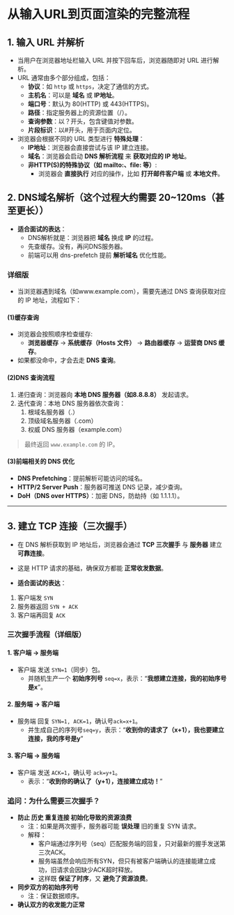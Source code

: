 # 从输入URL到页面渲染的完整流程

## 1. 输入 URL 并解析

- 当用户在浏览器地址栏输入 URL 并按下回车后，浏览器随即对 URL 进行解析。
- URL 通常由多个部分组成，包括：
  - **协议**：如 `http` 或 `https`，决定了通信的方式。
  - **主机名**：可以是 **域名** 或 **IP地址**。
  - **端口号**：默认为 80(HTTP) 或 443(HTTPS)。
  - **路径**：指定服务器上的资源位置（/）。
  - **查询参数**：以？开头，包含键值对参数。
  - **片段标识**：以#开头，用于页面内定位。
- 浏览器会根据不同的 URL 类型进行 **特殊处理**：
  - **IP地址**：浏览器会直接尝试与该 IP 建立连接。
  - **域名**：浏览器会启动 **DNS 解析流程** 来 **获取对应的 IP 地址**。
  - **非HTTP(S)的特殊协议（如 mailto:、file: 等）**:
    - 浏览器会 **直接执行** 对应的操作，比如 **打开邮件客户端** 或 **本地文件**。

## 2. DNS域名解析（这个过程大约需要 20~120ms（甚至更长））

- **适合面试的表达**：
  - DNS解析就是：浏览器把 **域名** 换成 **IP** 的过程。
  - 先查缓存。没有，再问DNS服务器。
  - 前端可以用 dns-prefetch 提前 **解析域名** 优化性能。

### 详细版

- 当浏览器遇到域名（如www.example.com），需要先通过 DNS 查询获取对应的 IP 地址，流程如下：

#### (1)缓存查询
  
- 浏览器会按照顺序检查缓存:
  - **浏览器缓存** -> **系统缓存（Hosts 文件）** -> **路由器缓存** -> **运营商 DNS 缓存**。
- 如果都没命中，才会去走 **DNS 查询**。

#### (2)DNS 查询流程

1. 递归查询：浏览器向 **本地 DNS 服务器（如8.8.8.8）** 发起请求。
2. 迭代查询：本地 DNS 服务器依次查询：
   1. 根域名服务器（.）
   2. 顶级域名服务器（.com）
   3. 权威 DNS 服务器（example.com）

> 最终返回 `www.example.com` 的 IP。

#### (3)前端相关的 DNS 优化

- **DNS Prefetching**：提前解析可能访问的域名。
- **HTTP/2 Server Push**：服务器可推送 DNS 记录，减少查询。
- **DoH（DNS over HTTPS）**：加密 DNS，防劫持（如 1.1.1.1）。

---

## 3. 建立 TCP 连接（三次握手）

- 在 DNS 解析获取到 IP 地址后，浏览器会通过 **TCP 三次握手** 与 **服务器** 建立 **可靠连接**。
- 这是 HTTP 请求的基础，确保双方都能 **正常收发数据**。

- **适合面试的表达**：

1. 客户端发 `SYN`
2. 服务器返回 `SYN + ACK`
3. 客户端再回复 `ACK`

### 三次握手流程（详细版）

#### 1. 客户端 -> 服务端

- 客户端 发送 `SYN=1`（同步）包。
  - 并随机生产一个 **初始序列号** `seq=x`，表示：“**我想建立连接，我的初始序号是x**”。

#### 2. 服务端 -> 客户端

- 服务端 回复 `SYN=1, ACK=1`，确认号`ack=x+1`。
  - 并生成自己的序列号`seq=y`，表示：“**收到你的请求了（x+1），我也要建立连接，我的序号是y**”

#### 3. 客户端 -> 服务端

- 客户端 发送 `ACK=1`，确认号 `ack=y+1`。
  - 表示：“**收到你的确认了（y+1），连接建立成功！**”

### 追问：为什么需要三次握手？

- **防止 历史 重复连接 初始化导致的资源浪费**
  - 注：如果是两次握手，服务器可能 **误处理** 旧的重复 SYN 请求。
  - 解释：
    - 客户端通过序列号（seq）匹配服务端的回复，只对最新的握手发送第三次ACK。
    - 服务端虽然会响应所有SYN，但只有被客户端确认的连接能建立成功，旧请求会因缺少ACK超时释放。
    - 这样既 **保证了时序**，又 **避免了资源浪费**。
- **同步双方的初始序列号**
  - 注：保证数据顺序。
- **确认双方的收发能力正常**
